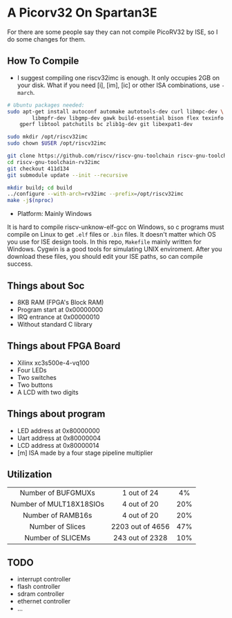 # A Picorv32 On Spartan3E  

For there are some people say they can not compile PicoRV32 by ISE, so I do some changes for them.  

## How To Compile  

- I suggest compiling one riscv32imc is enough. It only occupies 2GB on your disk. What if you need [i], [im], [ic] or other ISA combinations, use `-march`.

```bash
# Ubuntu packages needed:
sudo apt-get install autoconf automake autotools-dev curl libmpc-dev \
        libmpfr-dev libgmp-dev gawk build-essential bison flex texinfo \
    gperf libtool patchutils bc zlib1g-dev git libexpat1-dev

sudo mkdir /opt/riscv32imc
sudo chown $USER /opt/riscv32imc

git clone https://github.com/riscv/riscv-gnu-toolchain riscv-gnu-toolchain-rv32imc
cd riscv-gnu-toolchain-rv32imc
git checkout 411d134
git submodule update --init --recursive

mkdir build; cd build
../configure --with-arch=rv32imc --prefix=/opt/riscv32imc
make -j$(nproc)
```

- Platform: Mainly Windows  

It is hard to compile riscv-unknow-elf-gcc on Windows, so c programs must compile on Linux to get `.elf` files or `.bin` files. It doesn't matter which OS you use for ISE design tools. In this repo, `Makefile` mainly written for Windows. Cygwin is a good tools for simulating UNIX enviroment. After you download these files, you should edit your ISE paths, so can compile success. 

## Things about Soc

- 8KB RAM (FPGA's Block RAM)
- Program start at 0x00000000
- IRQ entrance at 0x00000010
- Without standard C library  

## Things about FPGA Board

- Xilinx xc3s500e-4-vq100
- Four LEDs
- Two switches
- Two buttons
- A LCD with two digits

## Things about program

- LED address at 0x80000000
- Uart address at 0x80000004
- LCD address at 0x80000014
- [m] ISA made by a four stage pipeline multiplier

## Utilization  
|      |      |      |
| :----: | :----: | :----: |
|  Number of BUFGMUXs    |  1 out of 24    |   4%   |
|  Number of MULT18X18SIOs     |  4 out of 20    |    20%   |
|  Number of RAMB16s   |  4 out of 20    |   20%    |
| Number of Slices |2203 out of 4656|47%|
| Number of SLICEMs  |243 out of 2328|10%|

## TODO
- interrupt controller
- flash controller
- sdram controller
- ethernet controller
- ...
